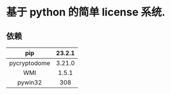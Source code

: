 # 基于 python 的简单 license 系统.

## 依赖

|     pip      | 23.2.1 |
| :----------: | :----: |
| pycryptodome | 3.21.0 |
|     WMI      | 1.5.1  |
|   pywin32    |  308   |




